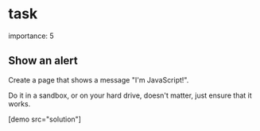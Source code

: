 # task

importance: 5

## Show an alert

Create a page that shows a message "I'm JavaScript!".

Do it in a sandbox, or on your hard drive, doesn't matter, just ensure that it works.

\[demo src="solution"\]

